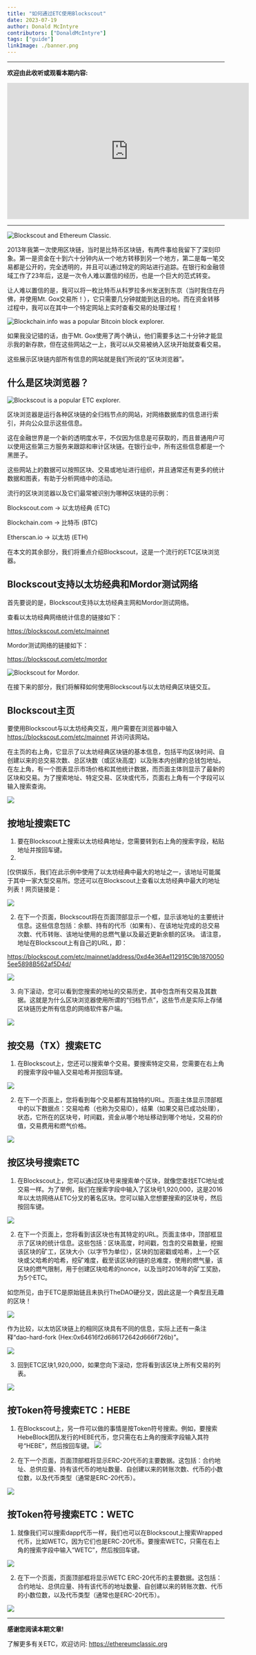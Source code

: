 ```yaml
---
title: "如何通过ETC使用Blockscout"
date: 2023-07-19
author: Donald McIntyre
contributors: ["DonaldMcIntyre"]
tags: ["guide"]
linkImage: ./banner.png
---
```


---
**欢迎由此收听或观看本期内容:**

<iframe width="560" height="315" src="https://www.youtube.com/embed/nw-dLA6-koQ" title="YouTube video player" frameborder="0" allow="accelerometer; autoplay; clipboard-write; encrypted-media; gyroscope; picture-in-picture; web-share" allowfullscreen></iframe>

---

![Blockscout and Ethereum Classic.](banner.png)

2013年我第一次使用区块链，当时是比特币区块链，有两件事给我留下了深刻印象。第一是资金在十到六十分钟内从一个地方转移到另一个地方，第二是每一笔交易都是公开的，完全透明的，并且可以通过特定的网站进行追踪。在银行和金融领域工作了23年后，这是一次令人难以置信的经历，也是一个巨大的范式转变。

让人难以置信的是，我可以将一枚比特币从科罗拉多州发送到东京（当时我住在丹佛，并使用Mt. Gox交易所！），它只需要几分钟就能到达目的地。而在资金转移过程中，我可以在其中一个特定网站上实时查看交易的处理过程！

![Blockchain.info was a popular Bitcoin block explorer.](intro-a.png)

如果我没记错的话，由于Mt. Gox使用了两个确认，他们需要多达二十分钟才能显示我的新存款，但在这些网站之一上，我可以从交易被纳入区块开始就查看交易。

这些展示区块链内部所有信息的网站就是我们所说的“区块浏览器”。

## 什么是区块浏览器？

![Blockscout is a popular ETC explorer.](intro-b.png)

区块浏览器是运行各种区块链的全归档节点的网站，对网络数据库的信息进行索引，并向公众显示这些信息。

这在金融世界是一个新的透明度水平，不仅因为信息是可获取的，而且普通用户可以使用这些第三方服务来跟踪和审计区块链。在银行业中，所有这些信息都是一个黑匣子。

这些网站上的数据可以按照区块、交易或地址进行组织，并且通常还有更多的统计数据和图表，有助于分析网络中的活动。

流行的区块浏览器以及它们最常被识别为哪种区块链的示例：

Blockscout.com -> 以太坊经典 (ETC)

Blockchain.com -> 比特币 (BTC)

Etherscan.io -> 以太坊 (ETH)

在本文的其余部分，我们将重点介绍Blockscout，这是一个流行的ETC区块浏览器。

## Blockscout支持以太坊经典和Mordor测试网络

首先要说的是，Blockscout支持以太坊经典主网和Mordor测试网络。

查看以太坊经典网络统计信息的链接如下：

https://blockscout.com/etc/mainnet

Mordor测试网络的链接如下：

https://blockscout.com/etc/mordor

![Blockscout for Mordor.](intro-c.png)

在接下来的部分，我们将解释如何使用Blockscout与以太坊经典区块链交互。

## Blockscout主页

要使用Blockscout与以太坊经典交互，用户需要在浏览器中输入 https://blockscout.com/etc/mainnet 并访问该网站。

在主页的右上角，它显示了以太坊经典区块链的基本信息，包括平均区块时间、自创建以来的总交易次数、总区块数（或区块高度）以及账本内创建的总钱包地址。在左上角，有一个图表显示市场价格和其他统计数据，而页面主体则显示了最新的区块和交易。为了搜索地址、特定交易、区块或代币，页面右上角有一个字段可以输入搜索查询。

![](1.png)

## 按地址搜索ETC

1. 要在Blockscout上搜索以太坊经典地址，您需要转到右上角的搜索字段，粘贴地址并按回车键。
2. 
[仅供娱乐，我们在此示例中使用了以太坊经典中最大的地址之一，该地址可能属于其中一家大型交易所。您还可以在Blockscout上查看以太坊经典中最大的地址列表！网页链接是：

![](2.png)

2. 在下一个页面，Blockscout将在页面顶部显示一个框，显示该地址的主要统计信息。这些信息包括：余额、持有的代币（如果有）、在该地址完成的总交易次数、代币转账、该地址使用的总燃气量以及最近更新余额的区块。
请注意，地址在Blockscout上有自己的URL，即：

https://blockscout.com/etc/mainnet/address/0xd4e36Ae112915C9b18700505ee5898B562af5D4d/

![](3.png)

3. 向下滚动，您可以看到您搜索的地址的交易历史，其中包含所有交易及其数据。这就是为什么区块浏览器使用所谓的“归档节点”，这些节点是实际上存储区块链历史所有信息的网络软件客户端。
   
![](4.png)

## 按交易（TX）搜索ETC

1. 在Blockscout上，您还可以搜索单个交易。要搜索特定交易，您需要在右上角的搜索字段中输入交易哈希并按回车键。

![](5.png)

2. 在下一个页面上，您将看到每个交易都有其独特的URL。页面主体显示顶部框中的以下数据点：交易哈希（也称为交易ID），结果（如果交易已成功处理），状态，它所在的区块号，时间戳，资金从哪个地址移动到哪个地址，交易的价值，交易费用和燃气价格。

![](6.png)

## 按区块号搜索ETC

1. 在Blockscout上，您可以通过区块号来搜索单个区块，就像您查找ETC地址或交易一样。为了举例，我们在搜索字段中输入了区块号1,920,000，这是2016年以太坊网络从ETC分叉的著名区块。您可以输入您想要搜索的区块号，然后按回车键。

![](7.png)

2. 在下一个页面上，您将看到该区块也有其特定的URL。页面主体中，顶部框显示了区块的统计信息。这些包括：区块高度，时间戳，包含的交易数量，挖掘该区块的矿工，区块大小（以字节为单位），区块的加密戳或哈希，上一个区块或父哈希的哈希，挖矿难度，截至该区块的链的总难度，使用的燃气量，该区块的燃气限制，用于创建区块哈希的nonce，以及当时2016年的矿工奖励，为5个ETC。

如您所见，由于ETC是原始链且未执行TheDAO硬分叉，因此这是一个典型且无趣的区块！

![](8.png)

作为比较，以太坊区块链上的相同区块具有不同的信息，实际上还有一条注释“dao-hard-fork (Hex:0x64616f2d686172642d666f726b)”。

![](8-5.png)

3. 回到ETC区块1,920,000，如果您向下滚动，您将看到该区块上所有交易的列表。

![](9.png)

## 按Token符号搜索ETC：HEBE

1. 在Blockscout上，另一件可以做的事情是按Token符号搜索。例如，要搜索HebeBlock团队发行的HEBE代币，您只需在右上角的搜索字段输入其符号“HEBE”，然后按回车键。
![](10.png)

2. 在下一个页面，页面顶部框将显示ERC-20代币的主要数据。这包括：合约地址、总供应量、持有该代币的地址数量、自创建以来的转账次数、代币的小数位数，以及代币类型（通常是ERC-20代币）。

![](11.png)

## 按Token符号搜索ETC：WETC

1. 就像我们可以搜索dapp代币一样，我们也可以在Blockscout上搜索Wrapped代币，比如WETC，因为它们也是ERC-20代币。要搜索WETC，只需在右上角的搜索字段中输入“WETC”，然后按回车键。

![](12.png)

2. 在下一个页面，页面顶部框将显示WETC ERC-20代币的主要数据。这包括：合约地址、总供应量、持有该代币的地址数量、自创建以来的转账次数、代币的小数位数，以及代币类型（通常也是ERC-20代币）。

![](13.png)

---

**感谢您阅读本期文章!**

了解更多有关ETC，欢迎访问: https://ethereumclassic.org
